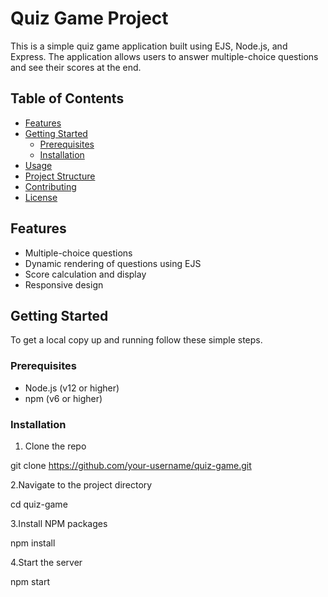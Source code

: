 # Quiz Game Project

This is a simple quiz game application built using EJS, Node.js, and Express. The application allows users to answer multiple-choice questions and see their scores at the end.

## Table of Contents

- [Features](#features)
- [Getting Started](#getting-started)
  - [Prerequisites](#prerequisites)
  - [Installation](#installation)
- [Usage](#usage)
- [Project Structure](#project-structure)
- [Contributing](#contributing)
- [License](#license)

## Features

- Multiple-choice questions
- Dynamic rendering of questions using EJS
- Score calculation and display
- Responsive design

## Getting Started

To get a local copy up and running follow these simple steps.

### Prerequisites

- Node.js (v12 or higher)
- npm (v6 or higher)

### Installation

1. Clone the repo

git clone https://github.com/your-username/quiz-game.git

2.Navigate to the project directory

cd quiz-game

3.Install NPM packages

npm install

4.Start the server

npm start
